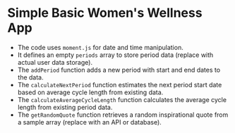 # Simple Basic Women's Wellness App

- The code uses `moment.js` for date and time manipulation.
- It defines an empty `periods` array to store period data (replace with actual user data storage).
- The `addPeriod` function adds a new period with start and end dates to the data.
- The `calculateNextPeriod` function estimates the next period start date based on average cycle length from existing data.
- The `calculateAverageCycleLength` function calculates the average cycle length from existing period data.
- The `getRandomQuote` function retrieves a random inspirational quote from a sample array (replace with an API or database).